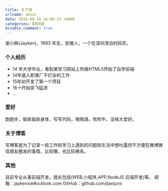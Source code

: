 ```yaml
---
title: 关于我
urlname: about
date: 2019-08-16 16:06:23 +0800
categories: [其他]
disable_comment: true
---
```


谢小舜(Jayken)，1993 年生，安徽人，一个在深圳漂泊的码农。

### 个人经历

- 14 年大学毕业，看到某学习网站上热推HTML5开始了自学前端
- 14年底入职某厂干打杂的工作
- 15年初开发了第一个项目
- 16->开始突飞猛进
- ...

### 爱好

跑跑步，锻炼锻炼身体，写写代码，喝喝酒，吹吹牛，没啥大爱好。

### 关于博客

写博客是为了记录一些工作和学习上遇到的问题和生活中想吐露但不方便在微博微信朋友圈发的事情，比较懒，也比较佛系。

### 其他

目前专业从事前端开发，擅长包括(WEB,小程序,APP,NodeJS 后端开发)等。
邮箱：jaykenxie#outlook.com
GitHub：github.com/jianjunx
